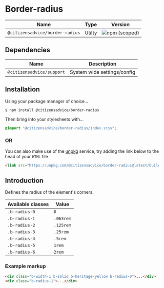 # Border-radius

| Name                            | Type   | Version                                                                         |
|---------------------------------|--------|---------------------------------------------------------------------------------|
| `@citizensadvice/border-radius` | Utilty | ![npm (scoped)](https://img.shields.io/npm/v/@citizensadvice/border-radius.svg) |

## Dependencies

| Name                      | Description                 |
|---------------------------|-----------------------------|
| `@citizensadvice/support` | System wide settings/config |

## Installation

Using your package manager of choice...

```shell
$ npm install @citizensadvice/border-radius
```

Then bring into your stylesheets with...

```scss
@import "@citizensadvice/border-radius/index.scss";
```

### OR

You can also make use of the [unpkg](https://unpkg.com) service, try adding the link below to the head of your `HTML` file

```html
<link src="https://unpkg.com/@citizensadvice/border-radius@latest/build/border-radius.css"/>
```

## Introduction

Defines the radius of the element's corners.

| Available classes | Value     |
|-------------------|-----------|
| `.b-radius-0`     | `0`       |
| `.b-radius-1`     | `.063rem` |
| `.b-radius-2`     | `.125rem` |
| `.b-radius-3`     | `.25rem`  |
| `.b-radius-4`     | `.5rem`   |
| `.b-radius-5`     | `1rem`    |
| `.b-radius-6`     | `2rem`    |

### Example markup

```html
<div class="b-width-1 b-solid b-heritage-yellow b-radius-0">...</div>
<div class="b-radius-1">...</div>
```
